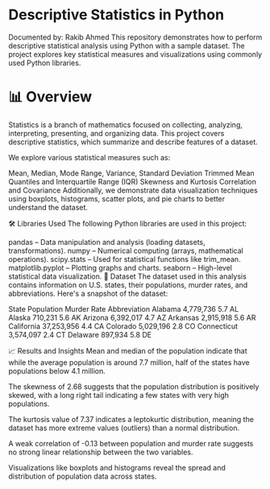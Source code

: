 # Descriptive Statistics in Python
Documented by: Rakib Ahmed
This repository demonstrates how to perform descriptive statistical analysis using Python with a sample dataset. 
The project explores key statistical measures and visualizations using commonly used Python libraries.

# 📊 Overview
Statistics is a branch of mathematics focused on collecting, analyzing, interpreting, presenting, and organizing data. 
This project covers descriptive statistics, which summarize and describe features of a dataset.

We explore various statistical measures such as:

Mean, Median, Mode
Range, Variance, Standard Deviation
Trimmed Mean
Quantiles and Interquartile Range (IQR)
Skewness and Kurtosis
Correlation and Covariance
Additionally, we demonstrate data visualization techniques using boxplots, histograms, scatter plots, and pie charts to better understand the dataset.

🛠 Libraries Used
The following Python libraries are used in this project:

pandas – Data manipulation and analysis (loading datasets, transformations).
numpy – Numerical computing (arrays, mathematical operations).
scipy.stats – Used for statistical functions like trim_mean.
matplotlib.pyplot – Plotting graphs and charts.
seaborn – High-level statistical data visualization.
📁 Dataset
The dataset used in this analysis contains information on U.S. states, their populations, murder rates, and abbreviations. Here's a snapshot of the dataset:

State 	Population	Murder Rate	Abbreviation
Alabama	 4,779,736	 5.7	  AL
Alaska	 710,231	5.6  	AK
Arizona	6,392,017	 4.7	  AZ
Arkansas	2,915,918	5.6	AR
California	37,253,956	4.4	CA
Colorado	5,029,196	2.8	CO
Connecticut	3,574,097	2.4	CT
Delaware	897,934	5.8	DE

📈 Results and Insights
Mean and median of the population indicate that while the average population is around 7.7 million, half of the states have populations below 4.1 million.

The skewness of 2.68 suggests that the population distribution is positively skewed, with a long right tail indicating a few states with very high populations.

The kurtosis value of 7.37 indicates a leptokurtic distribution, meaning the dataset has more extreme values (outliers) than a normal distribution.

A weak correlation of -0.13 between population and murder rate suggests no strong linear relationship between the two variables.

Visualizations like boxplots and histograms reveal the spread and distribution of population data across states.
